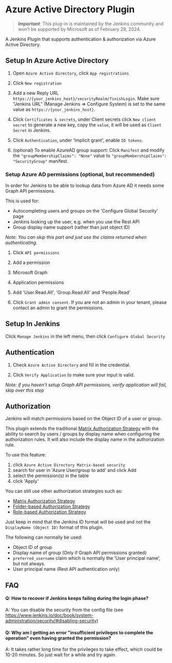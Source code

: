 # Azure Active Directory Plugin

> ***Important***: This plug-in is maintained by the Jenkins community and won’t be supported by Microsoft as of February 29, 2024.

A Jenkins Plugin that supports authentication & authorization via Azure Active Directory.

## Setup In Azure Active Directory

1. Open `Azure Active Directory`, click `App registrations`

1. Click `New registration`

1. Add a new Reply URL `https://{your_jenkins_host}/securityRealm/finishLogin`. Make sure "Jenkins URL" (Manage Jenkins => Configure System) is set to the same value as `https://{your_jenkins_host}`.

1. Click `Certificates & secrets`, under Client secrets click `New client secret` to generate a new key, copy the `value`, it will be used as `Client Secret` in Jenkins.

1. Click `Authentication`, under 'Implicit grant', enable `ID tokens`.

1. (optional) To enable AzureAD group support: Click `Manifest` and modify the `"groupMembershipClaims": "None"` value to `"groupMembershipClaims": "SecurityGroup"` manifest.

### Setup Azure AD permissions (optional, but recommended)

In order for Jenkins to be able to lookup data from Azure AD it needs some Graph API permissions.

This is used for:

* Autocompleting users and groups on the 'Configure Global Security' page
* Jenkins looking up the user, e.g. when you use the Rest API
* Group display name support (rather than just object ID)

_Note: You can skip this part and just use the claims returned when authenticating._

1. Click `API permissions`

1. Add a permission

1. Microsoft Graph

1. Application permissions

1. Add 'User.Read.All', 'Group.Read.All' and 'People.Read'

1. Click `Grant admin consent`. If you are not an admin in your tenant, please contact an admin to grant the permissions.

## Setup In Jenkins

Click `Manage Jenkins` in the left menu, then click `Configure Global Security`

## Authentication

1. Check `Azure Active Directory` and fill in the credential.

1. Click `Verify Application` to make sure your input is valid.

_Note: if you haven't setup Graph API permissions, verify application will fail, skip over this step_

## Authorization

Jenkins will match permissions based on the Object ID of a user or group.

This plugin extends the traditional [Matrix Authorization Strategy](https://plugins.jenkins.io/matrix-auth/)
with the ability to search by users / groups by display name when configuring the authorization rules.
It will also include the display name in the authorization rule.

To use this feature:

1. click `Azure Active Directory Matrix-based security`
1. search for user in 'Azure User/group to add' and click Add
1. select the permission(s) in the table
1. click 'Apply'

You can still use other authorization strategies such as:

* [Matrix Authorization Strategy](https://plugins.jenkins.io/matrix-auth/)
* [Folder-based Authorization Strategy](https://plugins.jenkins.io/folder-auth/)
* [Role-based Authorization Strategy](https://plugins.jenkins.io/role-strategy/)

Just keep in mind that the Jenkins ID format will be used and not the `DisplayName (Object ID)` format of this plugin.

The following can normally be used:

* Object ID of group
* Display name of group (Only if Graph API permissions granted)
* `preferred_username` claim which is normally the 'User principal name', but not always.
* User principal name (Rest API authentication only)

## FAQ
#### Q: How to recover if Jenkins keeps failing during the login phase?
A: You can disable the security from the config file (see https://www.jenkins.io/doc/book/system-administration/security/#disabling-security)

#### Q: Why am I getting an error "insufficient privileges to complete the operation" even having granted the permission?
A: It takes rather long time for the privileges to take effect, which could be 10-20 minutes. So just wait for a while and try again.
